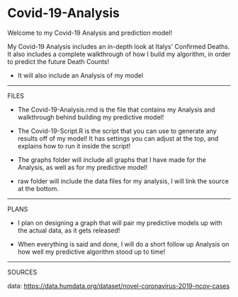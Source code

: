 # Covid-19-Analysis

Welcome to my Covid-19 Analysis and prediction model!

My Covid-19 Analysis includes an in-depth look at Italys' Confirmed Deaths. It also includes a complete walkthrough of how I build my algorithm, in order to predict the future Death Counts! 
* It will also include an Analysis of my model
*******
FILES

* The Covid-19-Analysis.rmd is the file that contains my Analysis and walkthrough behind building my predictive model!

* The Covid-19-Script.R is the script that you can use to generate any results off of my model! It has settings you can adjust at the top, and explains how to run it inside the script!

* The graphs folder will include all graphs that I have made for the Analysis, as well as for my predictive model!   

* raw folder will include the data files for my analysis, I will link the source at the bottom.

******* 
PLANS

* I plan on designing a graph that will pair my predictive models up with the actual data, as it gets released!

* When everything is said and done, I will do a short follow up Analysis on how well my predictive algorithm stood up to time!
*******
SOURCES

data: https://data.humdata.org/dataset/novel-coronavirus-2019-ncov-cases
